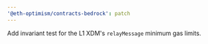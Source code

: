 ```yaml
---
'@eth-optimism/contracts-bedrock': patch
---
```


Add invariant test for the L1 XDM's `relayMessage` minimum gas limits.
